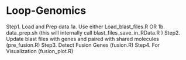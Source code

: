 # Loop-Genomics

Step1. Load and Prep data 
  1a. Use either Load_blast_files.R OR
  1b. data_prep.sh (this will internally call blast_files_save_in_RData.R )
Step2. Update blast files with genes and paired with shared molecules (pre_fusion.R)
Step3. Detect Fusion Genes (fusion.R)
Step4. For Visualization (fusion_plot.R)

